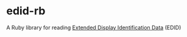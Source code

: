# edid-rb

A Ruby library for reading [Extended Display Identification Data](https://en.wikipedia.org/wiki/Extended_Display_Identification_Data) (EDID)
